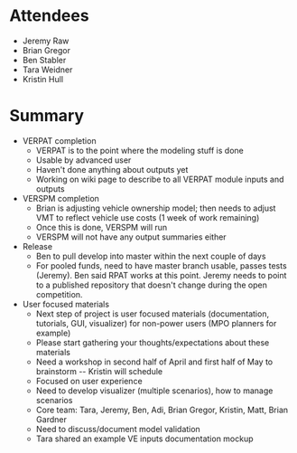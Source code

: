 # Attendees
* Jeremy Raw
* Brian Gregor
* Ben Stabler
* Tara Weidner
* Kristin Hull

# Summary
* VERPAT completion
   * VERPAT is to the point where the modeling stuff is done
   * Usable by advanced user
   * Haven't done anything about outputs yet
   * Working on wiki page to describe to all VERPAT module inputs and outputs 
* VERSPM completion
   *  Brian is adjusting vehicle ownership model; then needs to adjust VMT to reflect vehicle use costs (1 week of work remaining)
   * Once this is done, VERSPM will run
   * VERSPM will not have any output summaries either
* Release
   * Ben to pull develop into master within the next couple of days
   * For pooled funds, need to have master branch usable, passes tests (Jeremy).  Ben said RPAT works at this point. Jeremy needs to point to a published repository that doesn't change during the open competition.
* User focused materials
  * Next step of project is user focused materials (documentation, tutorials, GUI, visualizer) for non-power users (MPO planners for example)
  * Please start gathering your thoughts/expectations about these materials
  * Need a workshop in second half of April and first half of May to brainstorm -- Kristin will schedule
  * Focused on user experience
  * Need to develop visualizer (multiple scenarios), how to manage scenarios
  * Core team: Tara, Jeremy, Ben, Adi, Brian Gregor, Kristin, Matt, Brian Gardner
  * Need to discuss/document model validation
  * Tara shared an example VE inputs documentation mockup
